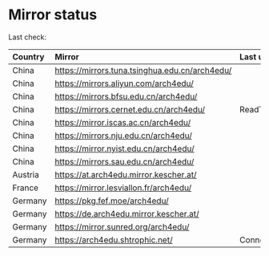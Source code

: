 <script src="./time.js"></script>
# Mirror status
Last check: <script type="text/javascript">localize(1752416577.5940633);</script>

|Country|Mirror|Last update|
|:------|:-----|:----------|
|China|https://mirrors.tuna.tsinghua.edu.cn/arch4edu/|<script type="text/javascript">localize(1752389188);</script>|
|China|https://mirrors.aliyun.com/arch4edu/|<script type="text/javascript">localize(1752345885);</script>|
|China|https://mirrors.bfsu.edu.cn/arch4edu/|<script type="text/javascript">localize(1752389188);</script>|
|China|https://mirrors.cernet.edu.cn/arch4edu/|ReadTimeout|
|China|https://mirror.iscas.ac.cn/arch4edu/|<script type="text/javascript">localize(1752389188);</script>|
|China|https://mirrors.nju.edu.cn/arch4edu/|<script type="text/javascript">localize(1752302770);</script>|
|China|https://mirror.nyist.edu.cn/arch4edu/|<script type="text/javascript">localize(1752389188);</script>|
|China|https://mirrors.sau.edu.cn/arch4edu/|<script type="text/javascript">localize(1752259981);</script>|
|Austria|https://at.arch4edu.mirror.kescher.at/|<script type="text/javascript">localize(1752389188);</script>|
|France|https://mirror.lesviallon.fr/arch4edu/|<script type="text/javascript">localize(1752389188);</script>|
|Germany|https://pkg.fef.moe/arch4edu/|<script type="text/javascript">localize(1752389188);</script>|
|Germany|https://de.arch4edu.mirror.kescher.at/|<script type="text/javascript">localize(1752389188);</script>|
|Germany|https://mirror.sunred.org/arch4edu/|<script type="text/javascript">localize(1752389188);</script>|
|Germany|https://arch4edu.shtrophic.net/|ConnectionError|

<script src="./tablefilter/tablefilter.js"></script>
<script src="./table.js"></script>